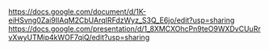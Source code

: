 https://docs.google.com/document/d/1K-eiHSvng0Zai9IlAqM2CbUArqIRFdzWyz_S3Q_E6jo/edit?usp=sharing
https://docs.google.com/presentation/d/1_8XMCXOhcPn9teO9WXDvCUuRrvXwyUTMip4kWOF7qiQ/edit?usp=sharing
